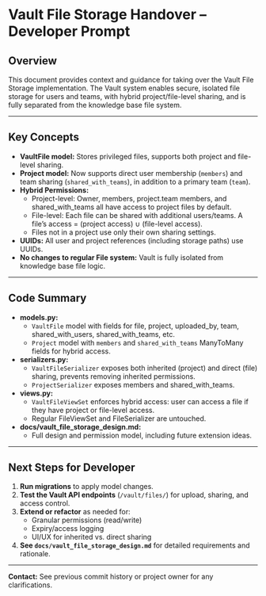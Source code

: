# Vault File Storage Handover – Developer Prompt

## Overview
This document provides context and guidance for taking over the Vault File Storage implementation. The Vault system enables secure, isolated file storage for users and teams, with hybrid project/file-level sharing, and is fully separated from the knowledge base file system.

---

## Key Concepts
- **VaultFile model:** Stores privileged files, supports both project and file-level sharing.
- **Project model:** Now supports direct user membership (`members`) and team sharing (`shared_with_teams`), in addition to a primary team (`team`).
- **Hybrid Permissions:**
  - Project-level: Owner, members, project.team members, and shared_with_teams all have access to project files by default.
  - File-level: Each file can be shared with additional users/teams. A file’s access = (project access) ∪ (file-level access).
  - Files not in a project use only their own sharing settings.
- **UUIDs:** All user and project references (including storage paths) use UUIDs.
- **No changes to regular File system:** Vault is fully isolated from knowledge base file logic.

---

## Code Summary
- **models.py:**
  - `VaultFile` model with fields for file, project, uploaded_by, team, shared_with_users, shared_with_teams, etc.
  - `Project` model with `members` and `shared_with_teams` ManyToMany fields for hybrid access.
- **serializers.py:**
  - `VaultFileSerializer` exposes both inherited (project) and direct (file) sharing, prevents removing inherited permissions.
  - `ProjectSerializer` exposes members and shared_with_teams.
- **views.py:**
  - `VaultFileViewSet` enforces hybrid access: user can access a file if they have project or file-level access.
  - Regular FileViewSet and FileSerializer are untouched.
- **docs/vault_file_storage_design.md:**
  - Full design and permission model, including future extension ideas.

---

## Next Steps for Developer
1. **Run migrations** to apply model changes.
2. **Test the Vault API endpoints** (`/vault/files/`) for upload, sharing, and access control.
3. **Extend or refactor** as needed for:
   - Granular permissions (read/write)
   - Expiry/access logging
   - UI/UX for inherited vs. direct sharing
4. **See `docs/vault_file_storage_design.md`** for detailed requirements and rationale.

---

**Contact:** See previous commit history or project owner for any clarifications.
